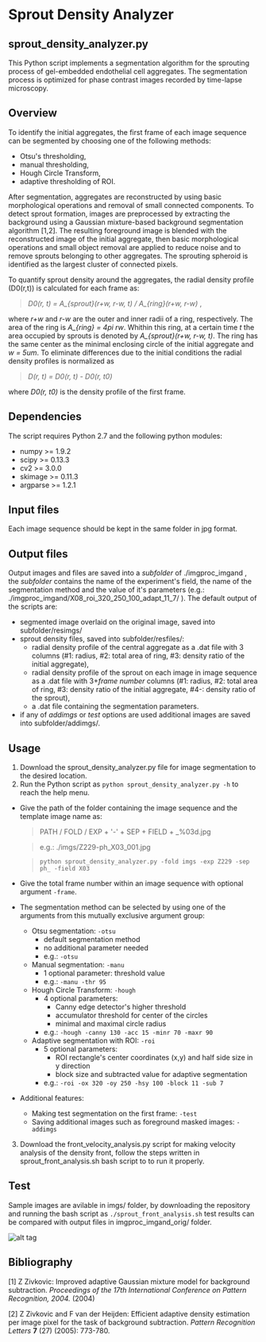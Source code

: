 
# Sprout Density Analyzer #
## sprout_density_analyzer.py ##

This Python script implements a segmentation algorithm for the sprouting process of gel-embedded endothelial cell aggregates. The segmentation process is optimized for phase contrast images recorded by time-lapse microscopy.


## Overview ##

To identify the initial aggregates, the first frame of each image sequence can be segmented by choosing one of the following methods: 
* Otsu's thresholding, 
* manual thresholding, 
* Hough Circle Transform, 
* adaptive thresholding of ROI. 

After segmentation, aggregates are reconstructed by using basic morphological operations and removal of small connected components. To detect sprout formation, images are preprocessed by extracting the background using a Gaussian mixture-based background segmentation algorithm [1,2]. The resulting foreground image is blended with the reconstructed  image of the initial aggregate, then basic morphological operations and small object removal are applied to reduce noise  and to remove sprouts belonging to other aggregates. The sprouting spheroid is identified as the largest cluster of connected pixels.

To quantify sprout density around the aggregates, the radial density profile (D0(r,t)) is calculated for each frame as:
> *D0(r, t) = A_{sprout}(r+w, r-w, t) / A_{ring}(r+w, r-w)* ,

where *r+w* and *r-w* are the outer and inner radii of a ring, respectively. The area of the ring is *A_{ring} = 4pi rw*. Whithin this ring, at a certain time *t* the area occupied by sprouts is denoted by *A_{sprout}(r+w, r-w, t)*. The ring has the same center as the minimal enclosing circle of the initial aggregate and *w = 5um*. To eliminate differences due to the initial conditions the radial density profiles is normalized as
> *D(r, t) = D0(r, t) - D0(r, t0)*

where *D0(r, t0)* is the density profile of the first frame.


## Dependencies ##

The script requires Python 2.7 and the following python modules:

* numpy >= 1.9.2 
* scipy >= 0.13.3
* cv2 >= 3.0.0
* skimage >= 0.11.3
* argparse >= 1.2.1


## Input files ##

Each image sequence should be kept in the same folder in jpg format.


## Output files ##

Output images and files are saved into a *subfolder* of ./imgproc_imgand , the *subfolder* contains the name of the experiment's field, the name of the segmentation method and the value of it's parameters (e.g.: ./imgproc_imgand/X08_roi_320_250_100_adapt_11_7/ ). The default output of the scripts are:
 * segmented image overlaid on the original image, saved into subfolder/resimgs/
 * sprout density files, saved into subfolder/resfiles/:
   * radial density profile of the central aggregate as a .dat file with 3 columns (#1: radius, #2: total area of ring, #3: density ratio of the initial aggregate),
   * radial density profile of the sprout on each image in image sequence as a .dat file with 3+*frame number* columns (#1: radius, #2: total area of ring, #3: density ratio of the initial aggregate, #4-: density ratio of the sprout),
   * a .dat file containing the segmentation parameters.
 * if any of *addimgs* or *test* options are used additional images are saved into subfolder/addimgs/.


## Usage ##

1. Download the sprout_density_analyzer.py file for image segmentation to the desired location. 
2. Run the Python script as `python sprout_density_analyzer.py -h` to reach the help menu.
 * Give the path of the folder containing the image sequence and the template image name as:
     
    > PATH / FOLD / EXP + \'-\' + SEP + FIELD + _%03d.jpg
     
    >  e.g.: ./imgs/Z229-ph_X03_001.jpg 
     
    > `python sprout_density_analyzer.py -fold imgs -exp Z229 -sep ph_ -field X03`

 * Give the total frame number within an image sequence with optional argument `-frame`.
 * The segmentation method can be selected by using one of the arguments from this mutually exclusive argument group:
   * Otsu segmentation: `-otsu`
     * default segmentation method
      * no additional parameter needed
      * e.g.: `-otsu`
   * Manual segmentation: `-manu`
     * 1 optional parameter: threshold value
      * e.g.: `-manu -thr 95`
   * Hough Circle Transform: `-hough`
     * 4 optional parameters:
       * Canny edge detector's higher threshold
        * accumulator threshold for center of the circles 
        * minimal and maximal circle radius
      * e.g.: `-hough -canny 130 -acc 15 -minr 70 -maxr 90`
   * Adaptive segmentation with ROI: `-roi`
     * 5 optional parameters:
       * ROI rectangle's center coordinates (x,y) and half side size in y direction
        * block size and subtracted value for adaptive segmentation
      * e.g.: `-roi -ox 320 -oy 250 -hsy 100 -block 11 -sub 7`
 * Additional features:
   * Making test segmentation on the first frame: `-test`
   * Saving additional images such as foreground masked images: `-addimgs`

3. Download the front_velocity_analysis.py script for making velocity analysis of the density front, follow the steps written in sprout_front_analysis.sh bash script to to run it properly.


## Test ##

Sample images are avilable in imgs/ folder, by downloading the repository and running the bash script as `./sprout_front_analysis.sh` test results can be compared with output files in imgproc_imgand_orig/ folder.


![alt tag](./sample_gif/Sprout_density_analyzer_sample_100ms_loop.gif "Sprout segmentation sample")



## Bibliography ##

[1] Z Zivkovic: Improved adaptive Gaussian mixture model for background subtraction.
	   *Proceedings of the 17th International Conference on Pattern Recognition, 2004.* (2004)

[2] Z Zivkovic and F van der Heijden: Efficient adaptive density estimation per image pixel for the task of background subtraction.
	   *Pattern Recognition Letters* **7** (27) (2005): 773-780.
